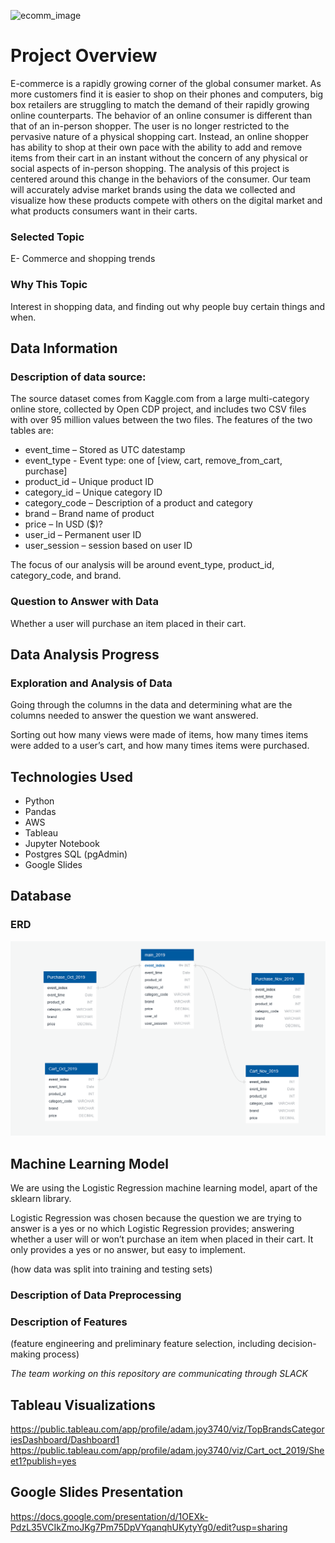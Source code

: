 ![ecomm_image](https://user-images.githubusercontent.com/100390727/180898274-f094b0b7-4536-40fe-93ed-001a449849c3.png)


# Project Overview
E-commerce is a rapidly growing corner of the global consumer market. As more customers find it is easier to shop on their phones and computers, big box retailers are struggling to match the demand of their rapidly growing online counterparts. The behavior of an online consumer is different than that of an in-person shopper. The user is no longer restricted to the pervasive nature of a physical shopping cart. Instead, an online shopper has ability to shop at their own pace with the ability to add and remove items from their cart in an instant without the concern of any physical or social aspects of in-person shopping. The analysis of this project is centered around this change in the behaviors of the consumer. Our team will accurately advise market brands using the data we collected and visualize how these products compete with others on the digital market and what products consumers want in their carts.

### Selected Topic
E- Commerce and shopping trends

### Why This Topic
Interest in shopping data, and finding out why people buy certain things and when.

## Data Information

### Description of data source:

The source dataset comes from Kaggle.com from a large multi-category online store, collected by Open CDP project, and includes two CSV files with over 95 million values between the two files.  The features of the two tables are: 

- event_time – Stored as UTC datestamp
- event_type - Event type: one of [view, cart, remove_from_cart, purchase]
- product_id – Unique product ID
- category_id – Unique category ID
- category_code – Description of a product and category
- brand – Brand name of product
- price – In USD ($)?
- user_id – Permanent user ID
- user_session – session based on user ID

The focus of our analysis will be around event_type, product_id, category_code, and brand.

### Question to Answer with Data

Whether a user will purchase an item placed in their cart.

## Data Analysis Progress

### Exploration and Analysis of Data

Going through the columns in the data and determining what are the columns needed to answer the question we want answered.

Sorting out how many views were made of items, how many times items were added to a user’s cart, and how many times items were purchased.

## Technologies Used

- Python
- Pandas
- AWS
- Tableau
- Jupyter Notebook
- Postgres SQL (pgAdmin)
- Google Slides

## Database

### ERD

![ERD](https://github.com/AMJ1995/E_Commerce_Analysis/blob/ChrisBranch/Resources/Images/Cleaned_ECommerce_ERD.png)

## Machine Learning Model

We are using the Logistic Regression machine learning model, apart of the sklearn library.

Logistic Regression was chosen because the question we are trying to answer is a yes or no which Logistic Regression provides; answering whether a user will or won’t purchase an item when placed in their cart. It only provides a yes or no answer, but easy to implement.

(how data was split into training and testing sets)

### Description of Data Preprocessing

### Description of Features

(feature engineering and preliminary feature selection, including decision-making process)

_The team working on this repository are communicating through SLACK_

## Tableau Visualizations
https://public.tableau.com/app/profile/adam.joy3740/viz/TopBrandsCategoriesDashboard/Dashboard1
https://public.tableau.com/app/profile/adam.joy3740/viz/Cart_oct_2019/Sheet1?publish=yes

## Google Slides Presentation
https://docs.google.com/presentation/d/1OEXk-PdzL35VCIkZmoJKg7Pm75DpVYqanqhUKytyYg0/edit?usp=sharing
